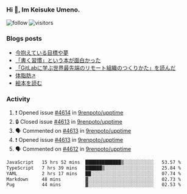 ### Hi 👋, Im Keisuke Umeno.

<!--
**9renpoto/9renpoto** is a ✨ _special_ ✨ repository because its `README.md` (this file) appears on your GitHub profile.

Here are some ideas to get you started:

- 🔭 I’m currently working on ...
- 🌱 I’m currently learning ...
- 👯 I’m looking to collaborate on ...
- 🤔 I’m looking for help with ...
- 💬 Ask me about ...
- 📫 How to reach me: ...
- 😄 Pronouns: ...
- ⚡ Fun fact: ...
-->

![follow](https://img.shields.io/github/followers/9renpoto?label=Follow&style=social)
![visitors](https://komarev.com/ghpvc/?username=9renpoto&label=Profile%20views&color=0e75b6&style=flat)

### Blogs posts

<!-- BLOG-POST-LIST:START -->
- [今抱えている目標や夢](https://9renpoto.win/entry/2024/12/02/objective)
- [「書く習慣」という本が面白かった](https://9renpoto.win/entry/2024/11/11/leave_a_feeling_sad)
- [「GitLabに学ぶ世界最先端のリモート組織のつくりかた」を読んだ](https://9renpoto.win/entry/2024/09/10/remote_organization)
- [体脂肪↗](https://9renpoto.win/entry/2024/08/12/gaining_fat)
- [絵本を読む](https://9renpoto.win/entry/2024/07/26/picture_book)
<!-- BLOG-POST-LIST:END -->

### Activity

<!--START_SECTION:activity-->
1. ❗ Opened issue [#4614](https://github.com/9renpoto/upptime/issues/4614) in [9renpoto/upptime](https://github.com/9renpoto/upptime)
2. 🔒 Closed issue [#4613](https://github.com/9renpoto/upptime/issues/4613) in [9renpoto/upptime](https://github.com/9renpoto/upptime)
3. 🗣 Commented on [#4613](https://github.com/9renpoto/upptime/issues/4613#issuecomment-2521150314) in [9renpoto/upptime](https://github.com/9renpoto/upptime)
4. ❗ Opened issue [#4613](https://github.com/9renpoto/upptime/issues/4613) in [9renpoto/upptime](https://github.com/9renpoto/upptime)
5. 🗣 Commented on [#4612](https://github.com/9renpoto/upptime/issues/4612#issuecomment-2520970472) in [9renpoto/upptime](https://github.com/9renpoto/upptime)
<!--END_SECTION:activity-->

<!--START_SECTION:waka-->

```txt
JavaScript   15 hrs 52 mins  █████████████▒░░░░░░░░░░░   53.57 %
TypeScript   7 hrs 39 mins   ██████▒░░░░░░░░░░░░░░░░░░   25.84 %
YAML         2 hrs 17 mins   ██░░░░░░░░░░░░░░░░░░░░░░░   07.74 %
Markdown     48 mins         ▓░░░░░░░░░░░░░░░░░░░░░░░░   02.73 %
Pug          44 mins         ▓░░░░░░░░░░░░░░░░░░░░░░░░   02.53 %
```

<!--END_SECTION:waka-->

